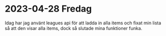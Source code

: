 # 2023-04-28 Fredag
Idag har jag använt leagues api för att ladda in alla items och fixat min lista så att den visar alla items, dock så slutade mina funktioner funka.